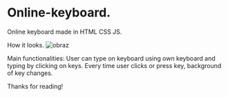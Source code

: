 # Online-keyboard.
Online keyboard made in HTML CSS JS. 


How it looks.
![obraz](https://user-images.githubusercontent.com/102172769/197004337-a2f2952e-5716-4c23-bbde-22a176ff1fa8.png)


Main functionalities:
User can type on keyboard using own keyboard and typing by clicking on keys. Every time user clicks or press key, background of key changes. 

Thanks for reading!
